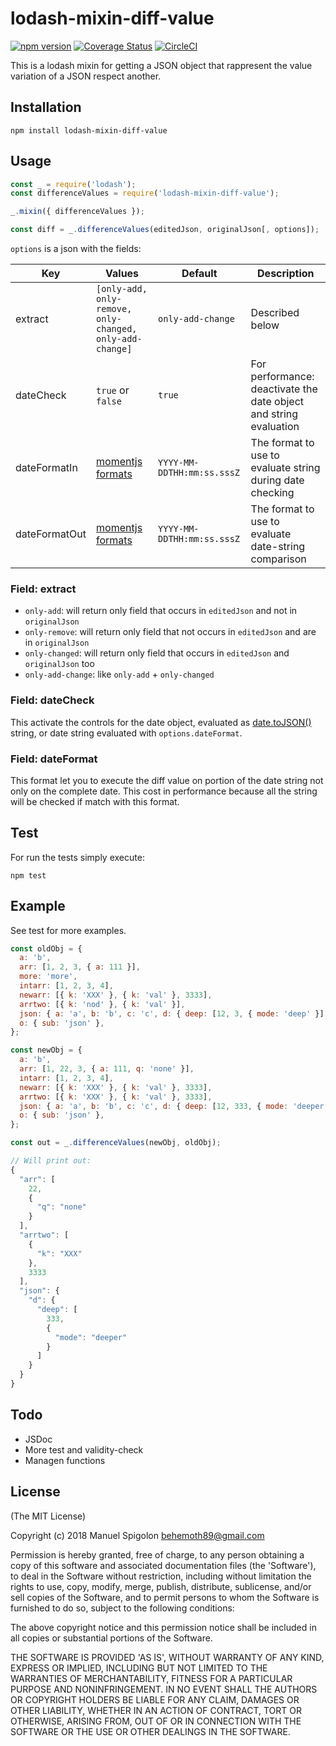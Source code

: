 # lodash-mixin-diff-value
[![npm version](https://badge.fury.io/js/lodash-mixin-diff-value.svg)](https://badge.fury.io/js/lodash-mixin-diff-value) [![Coverage Status](https://coveralls.io/repos/github/Eomm/lodash-mixin-diff-value/badge.svg?branch=master)](https://coveralls.io/github/Eomm/lodash-mixin-diff-value?branch=master) [![CircleCI](https://circleci.com/gh/Eomm/lodash-mixin-diff-value/tree/master.svg?style=svg)](https://circleci.com/gh/Eomm/lodash-mixin-diff-value/tree/master)

This is a lodash mixin for getting a JSON object that rappresent the value variation of a JSON respect another.

## Installation

```
npm install lodash-mixin-diff-value
```


## Usage

```js
const _ = require('lodash');
const differenceValues = require('lodash-mixin-diff-value');

_.mixin({ differenceValues });

const diff = _.differenceValues(editedJson, originalJson[, options]);
```

`options` is a json with the fields:

| Key | Values | Default | Description |
| --- | ------ | ------- | ----------- |
| extract | `[only-add, only-remove, only-changed, only-add-change]` | `only-add-change` | Described below
| dateCheck | `true` or `false` | `true` | For performance: deactivate the date object and string evaluation
| dateFormatIn | [momentjs formats](https://momentjs.com/docs/#/parsing/string-format/) | `YYYY-MM-DDTHH:mm:ss.sssZ` | The format to use to evaluate string during date checking
| dateFormatOut | [momentjs formats](https://momentjs.com/docs/#/parsing/string-format/) | `YYYY-MM-DDTHH:mm:ss.sssZ` | The format to use to evaluate date-string comparison

### Field: extract

+ `only-add`: will return only field that occurs in `editedJson` and not in `originalJson`
+ `only-remove`: will return only field that not occurs in `editedJson` and are in `originalJson`
+ `only-changed`: will return only field that occurs in `editedJson` and `originalJson` too
+ `only-add-change`: like `only-add` + `only-changed`

### Field: dateCheck

This activate the controls for the date object, evaluated as [date.toJSON()](https://developer.mozilla.org/en-US/docs/Web/JavaScript/Reference/Global_Objects/Date/toJSON) string, or date string evaluated with `options.dateFormat`.

### Field: dateFormat

This format let you to execute the diff value on portion of the date string not only on the complete date.
This cost in performance because all the string will be checked if match with this format.


## Test

For run the tests simply execute:
```
npm test
```


## Example

See test for more examples.

```js
const oldObj = {
  a: 'b',
  arr: [1, 2, 3, { a: 111 }],
  more: 'more',
  intarr: [1, 2, 3, 4],
  newarr: [{ k: 'XXX' }, { k: 'val' }, 3333],
  arrtwo: [{ k: 'nod' }, { k: 'val' }],
  json: { a: 'a', b: 'b', c: 'c', d: { deep: [12, 3, { mode: 'deep' }] } },
  o: { sub: 'json' },
};

const newObj = {
  a: 'b',
  arr: [1, 22, 3, { a: 111, q: 'none' }],
  intarr: [1, 2, 3, 4],
  newarr: [{ k: 'XXX' }, { k: 'val' }, 3333],
  arrtwo: [{ k: 'XXX' }, { k: 'val' }, 3333],
  json: { a: 'a', b: 'b', c: 'c', d: { deep: [12, 333, { mode: 'deeper' }] } },
  o: { sub: 'json' },
};

const out = _.differenceValues(newObj, oldObj);

// Will print out:
{
  "arr": [
    22,
    {
      "q": "none"
    }
  ],
  "arrtwo": [
    {
      "k": "XXX"
    },
    3333
  ],
  "json": {
    "d": {
      "deep": [
        333,
        {
          "mode": "deeper"
        }
      ]
    }
  }
}
```


## Todo

+ JSDoc
+ More test and validity-check
+ Managen functions


## License
(The MIT License)

Copyright (c) 2018 Manuel Spigolon <behemoth89@gmail.com>

Permission is hereby granted, free of charge, to any person obtaining a copy of this software and associated documentation files (the 'Software'), to deal in the Software without restriction, including without limitation the rights to use, copy, modify, merge, publish, distribute, sublicense, and/or sell copies of the Software, and to permit persons to whom the Software is furnished to do so, subject to the following conditions:

The above copyright notice and this permission notice shall be included in all copies or substantial portions of the Software.

THE SOFTWARE IS PROVIDED 'AS IS', WITHOUT WARRANTY OF ANY KIND, EXPRESS OR IMPLIED, INCLUDING BUT NOT LIMITED TO THE WARRANTIES OF MERCHANTABILITY, FITNESS FOR A PARTICULAR PURPOSE AND NONINFRINGEMENT. IN NO EVENT SHALL THE AUTHORS OR COPYRIGHT HOLDERS BE LIABLE FOR ANY CLAIM, DAMAGES OR OTHER LIABILITY, WHETHER IN AN ACTION OF CONTRACT, TORT OR OTHERWISE, ARISING FROM, OUT OF OR IN CONNECTION WITH THE SOFTWARE OR THE USE OR OTHER DEALINGS IN THE SOFTWARE.
